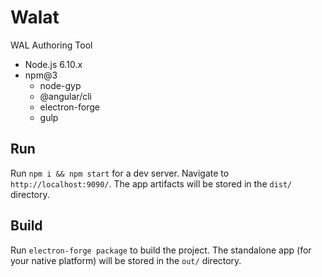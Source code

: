 # Walat

WAL Authoring Tool

- Node.js 6.10.x
- npm@3
  - node-gyp
  - @angular/cli
  - electron-forge
  - gulp

## Run

Run `npm i && npm start` for a dev server. Navigate to `http://localhost:9090/`. The app artifacts will be stored in the `dist/` directory.

## Build

Run `electron-forge package` to build the project. The standalone app (for your native platform) will be stored in the `out/` directory.
